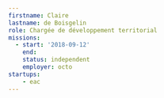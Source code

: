 ```yaml
---
firstname: Claire
lastname: de Boisgelin
role: Chargée de développement territorial
missions:
  - start: '2018-09-12'
    end:
    status: independent
    employer: octo
startups:
    - eac
---
```

